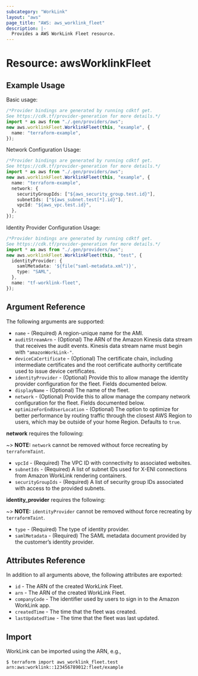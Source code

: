 ```yaml
---
subcategory: "WorkLink"
layout: "aws"
page_title: "AWS: aws_worklink_fleet"
description: |-
  Provides a AWS WorkLink Fleet resource.
---
```


# Resource: awsWorklinkFleet

## Example Usage

Basic usage:

```typescript
/*Provider bindings are generated by running cdktf get.
See https://cdk.tf/provider-generation for more details.*/
import * as aws from "./.gen/providers/aws";
new aws.worklinkFleet.WorklinkFleet(this, "example", {
  name: "terraform-example",
});

```

Network Configuration Usage:

```typescript
/*Provider bindings are generated by running cdktf get.
See https://cdk.tf/provider-generation for more details.*/
import * as aws from "./.gen/providers/aws";
new aws.worklinkFleet.WorklinkFleet(this, "example", {
  name: "terraform-example",
  network: {
    securityGroupIds: ["${aws_security_group.test.id}"],
    subnetIds: ["${aws_subnet.test[*].id}"],
    vpcId: "${aws_vpc.test.id}",
  },
});

```

Identity Provider Configuration Usage:

```typescript
/*Provider bindings are generated by running cdktf get.
See https://cdk.tf/provider-generation for more details.*/
import * as aws from "./.gen/providers/aws";
new aws.worklinkFleet.WorklinkFleet(this, "test", {
  identityProvider: {
    samlMetadata: '${file("saml-metadata.xml")}',
    type: "SAML",
  },
  name: "tf-worklink-fleet",
});

```

## Argument Reference

The following arguments are supported:

* `name` - (Required) A region-unique name for the AMI.
* `auditStreamArn` - (Optional) The ARN of the Amazon Kinesis data stream that receives the audit events. Kinesis data stream name must begin with `"amazonWorkLink-"`.
* `deviceCaCertificate` - (Optional) The certificate chain, including intermediate certificates and the root certificate authority certificate used to issue device certificates.
* `identityProvider` - (Optional) Provide this to allow manage the identity provider configuration for the fleet. Fields documented below.
* `displayName` - (Optional) The name of the fleet.
* `network` - (Optional) Provide this to allow manage the company network configuration for the fleet. Fields documented below.
* `optimizeForEndUserLocation` - (Optional) The option to optimize for better performance by routing traffic through the closest AWS Region to users, which may be outside of your home Region. Defaults to `true`.

**network** requires the following:

\~> **NOTE:** `network` cannot be removed without force recreating by `terraformTaint`.

* `vpcId` - (Required) The VPC ID with connectivity to associated websites.
* `subnetIds` - (Required) A list of subnet IDs used for X-ENI connections from Amazon WorkLink rendering containers.
* `securityGroupIds` - (Required) A list of security group IDs associated with access to the provided subnets.

**identity\_provider** requires the following:

\~> **NOTE:** `identityProvider` cannot be removed without force recreating by `terraformTaint`.

* `type` - (Required) The type of identity provider.
* `samlMetadata` - (Required) The SAML metadata document provided by the customer’s identity provider.

## Attributes Reference

In addition to all arguments above, the following attributes are exported:

* `id` - The ARN of the created WorkLink Fleet.
* `arn` - The ARN of the created WorkLink Fleet.
* `companyCode` - The identifier used by users to sign in to the Amazon WorkLink app.
* `createdTime` - The time that the fleet was created.
* `lastUpdatedTime` - The time that the fleet was last updated.

## Import

WorkLink can be imported using the ARN, e.g.,

```console
$ terraform import aws_worklink_fleet.test arn:aws:worklink::123456789012:fleet/example
```
